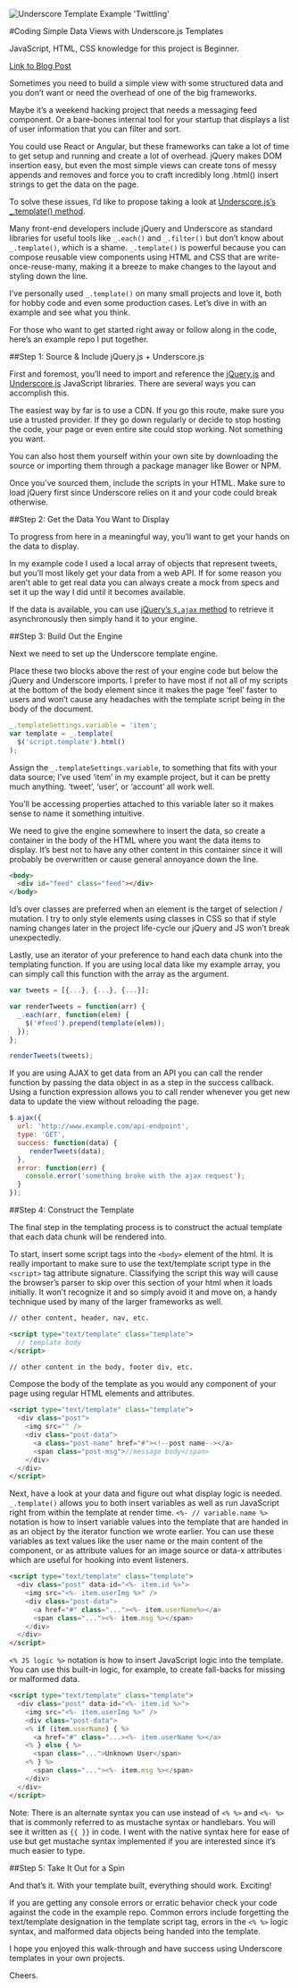 ![Underscore Template Example 'Twittling'](http://i.imgur.com/NQQ2M2b.png)

#Coding Simple Data Views with Underscore.js Templates

JavaScript, HTML, CSS knowledge for this project is Beginner.

[Link to Blog Post](https://medium.com/p/c6fa41fba099)

Sometimes you need to build a simple view with some structured data and you don’t want or need the overhead of one of the big frameworks.

Maybe it’s a weekend hacking project that needs a messaging feed component. Or a bare-bones internal tool for your startup that displays a list of user information that you can filter and sort.

You could use React or Angular, but these frameworks can take a lot of time to get setup and running and create a lot of overhead. jQuery makes DOM insertion easy, but even the most simple views can create tons of messy appends and removes and force you to craft incredibly long .html() insert strings to get the data on the page.

To solve these issues, I’d like to propose taking a look at [Underscore.js’s  _.template() method](http://underscorejs.org/#template).

Many front-end developers include jQuery and Underscore as standard libraries for useful tools like `_.each()` and `_.filter()` but don’t know about `_.template()`, which is a shame.
`_.template()` is powerful because you can compose reusable view components using HTML and CSS that are write-once-reuse-many, making it a breeze to make changes to the layout and styling down the line.

I’ve personally used `_.template()` on many small projects and love it, both for hobby code and even some production cases. Let’s dive in with an example and see what you think.

For those who want to get started right away or follow along in the code, here’s an example repo I put together. 

##Step 1: Source & Include jQuery.js + Underscore.js

First and foremost, you’ll need to import and reference the [jQuery.js](http://jquery.com/download/) and [Underscore.js](http://underscorejs.org/) JavaScript libraries. There are several ways you can accomplish this.

The easiest way by far is to use a CDN. If you go this route, make sure you use a trusted provider. If they go down regularly or decide to stop hosting the code, your page or even entire site could stop working. Not something you want.

You can also host them yourself within your own site by downloading the source or importing them through a package manager like Bower or NPM.

Once you’ve sourced them, include the scripts in your HTML. Make sure to load jQuery first since Underscore relies on it and your code could break otherwise.

##Step 2: Get the Data You Want to Display

To progress from here in a meaningful way, you’ll want to get your hands on the data to display.

In my example code I used a local array of objects that represent tweets, but you’ll most likely get your data from a web API. If for some reason you aren’t able to get real data you can always create a mock from specs and set it up the way I did until it becomes available.

If the data is available, you can use [jQuery’s `$.ajax` method](http://api.jquery.com/jquery.ajax/) to retrieve it asynchronously then simply hand it to your engine.

##Step 3: Build Out the Engine

Next we need to set up the Underscore template engine. 

Place these two blocks above the rest of your engine code but below the jQuery and Underscore imports. I prefer to have most if not all of my scripts at the bottom of the body element since it makes the page ‘feel’ faster to users and won’t cause any headaches with the template script being in the body of the document.

```javascript
_.templateSettings.variable = 'item'; 
var template = _.template(
  $('script.template').html()
);
```

Assign the `_.templateSettings.variable`, to something that fits with your data source; I’ve used ‘item’ in my example project, but it can be pretty much anything. ‘tweet’, ‘user’, or ‘account’ all work well. 

You’ll be accessing properties attached to this variable later so it makes sense to name it something intuitive.

We need to give the engine somewhere to insert the data, so create a container in the body of the HTML where you want the data items to display. It’s best not to have any other content in this container since it will probably be overwritten or cause general annoyance down the line.

```html
<body>
  <div id="feed" class="feed"></div>
</body>
```

Id’s over classes are preferred when an element is the target of selection / mutation. I try to only style elements using classes in CSS so that if style naming changes later in the project life-cycle our jQuery and JS won’t break unexpectedly.

Lastly, use an iterator of your preference to hand each data chunk into the templating function. If you are using local data like my example array, you can simply call this function with the array as the argument.

```javascript
var tweets = [{...}, {...}, {...}];

var renderTweets = function(arr) {
  _.each(arr, function(elem) {
    $('#feed').prepend(template(elem));
  });
};

renderTweets(tweets);
```

If you are using AJAX to get data from an API you can call the render function by passing the data object in as a step in the success callback. Using a function expression allows you to call render whenever you get new data to update the view without reloading the page.

```javascript
$.ajax({
  url: 'http://www.example.com/api-endpoint',
  type: 'GET',
  success: function(data) {
     renderTweets(data);
  },
  error: function(err) {
    console.error('something broke with the ajax request');
  }
});
```

##Step 4: Construct the Template

The final step in the templating process is to construct the actual template that each data chunk will be rendered into.

To start, insert some script tags into the `<body>` element of the html. It is really important to make sure to use the text/template script type in the `<script>` tag attribute signature. Classifying the script this way will cause the browser’s parser to skip over this section of your html when it loads initially. It won’t recognize it and so simply avoid it and move on, a handy technique used by many of the larger frameworks as well.

```html
// other content, header, nav, etc.

<script type="text/template" class="template">
  // template body
</script>

// other content in the body, footer div, etc.
```

Compose the body of the template as you would any component of your page using regular HTML elements and attributes.

```html
<script type="text/template" class="template">
  <div class="post">
    <img src="" />
    <div class="post-data">
      <a class="post-name" href="#"><!--post name--></a>
      <span class="post-msg">//message body</span>
    </div>
  </div>
</script>
```

Next, have a look at your data and figure out what display logic is needed. `_.template()` allows you to both insert variables as well as run JavaScript right from within the template at render time.
`<%- // variable.name %>` notation is how to insert variable values into the template that are handed in as an object by the iterator function we wrote earlier. You can use these variables as text values like the user name or the main content of the component, or as attribute values for an image source or data-x attributes which are useful for hooking into event listeners. 

```html
<script type="text/template" class="template">
  <div class="post" data-id="<%- item.id %>">
    <img src="<%- item.userImg %>" />
    <div class="post-data">
      <a href="#" class="..."><%- item.userName%></a>
      <span class="..."><%- item.msg %></span>
    </div>
  </div>
</script>
```

`<% JS logic %>` notation is how to insert JavaScript logic into the template. You can use this built-in logic, for example, to create fall-backs for missing or malformed data.

```html
<script type="text/template" class="template">
  <div class="post" data-id="<%- item.id %>">
    <img src="<%- item.userImg %>" />
    <div class="post-data">
    <% if (item.userName) { %>
      <a href="#" class="...><%- item.userName %></a>
    <% } else { %>
      <span class="...">Unknown User</span>
    <% } %>
      <span class="..."><%- item.msg %></span>
    </div>
  </div>
</script>
```

Note: There is an alternate syntax you can use instead of `<% %>` and `<%- %>` that is commonly referred to as mustache syntax or handlebars. You will see it written as `{{ }}` in code. I went with the native syntax here for ease of use but get mustache syntax implemented if you are interested since it’s much easier to type.

##Step 5: Take It Out for a Spin

And that’s it. With your template built, everything should work. Exciting!

If you are getting any console errors or erratic behavior check your code against the code in the example repo. Common errors include forgetting the text/template designation in the template script tag, errors in the `<% %>` logic syntax, and malformed data objects being handed into the template.

I hope you enjoyed this walk-through and have success using Underscore templates in your own projects.

Cheers.